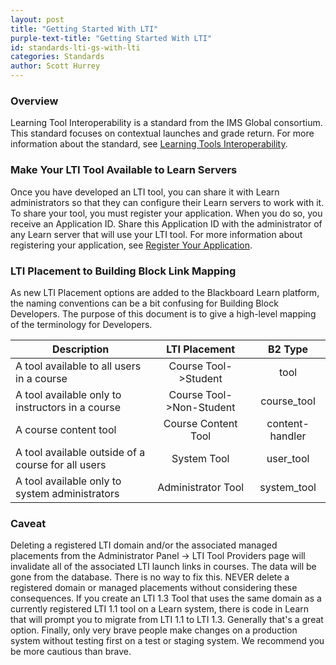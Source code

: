 ```yaml
---
layout: post
title: "Getting Started With LTI" 
purple-text-title: "Getting Started With LTI"
id: standards-lti-gs-with-lti
categories: Standards
author: Scott Hurrey
---
```


### Overview

Learning Tool Interoperability is a standard from the IMS Global consortium.
This standard focuses on contextual launches and grade return. For more
information about the standard, see [Learning Tools
Interoperability](https://imsglobal.org/lti).

### Make Your LTI Tool Available to Learn Servers

Once you have developed an LTI tool, you can share it with Learn
administrators so that they can configure their Learn servers to work with it.
To share your tool, you must register your application. When you do so, you
receive an Application ID. Share this Application ID with the administrator of
any Learn server that will use your LTI tool. For more information about
registering your application, see [Register Your Application](https://help.blackboard.com/Learn/Administrator/Hosting/System_Integration/LTI).

### LTI Placement to Building Block Link Mapping

As new LTI Placement options are added to the Blackboard Learn platform, the
naming conventions can be a bit confusing for Building Block Developers. The
purpose of this document is to give a high-level mapping of the terminology
for Developers.

| Description | LTI Placement | B2 Type |
| ----------- |:-------------:|:-------:|
| A tool available to all users in a course | Course Tool->Student | tool |
| A tool available only to instructors in a course | Course Tool->Non-Student | course_tool |
| A course content tool | Course Content Tool | content-handler |
| A tool available outside of a course for all users | System Tool | user_tool |
| A tool available only to system administrators | Administrator Tool | system_tool |

### Caveat

Deleting a registered LTI domain and/or the associated managed placements from the Administrator Panel -> LTI Tool Providers page will invalidate all of the associated LTI launch links in courses. The data will be gone from the database. There is no way to fix this. NEVER delete a registered domain or managed placements without considering these consequences. If you create an LTI 1.3 Tool that uses the same domain as a currently registered LTI 1.1 tool on a Learn system, there is code in Learn that will prompt you to migrate from LTI 1.1 to LTI 1.3. Generally that's a great option. Finally, only very brave people make changes on a production system without testing first on a test or staging system. We recommend you be more cautious than brave.